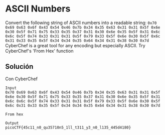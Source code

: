 # ASCII Numbers
Convert the following string of ASCII numbers into a readable string: `0x70 0x69 0x63 0x6f 0x43 0x54 0x46 0x7b 0x34 0x35 0x63 0x31 0x31 0x5f 0x6e 0x30 0x5f 0x71 0x75 0x33 0x35 0x37 0x31 0x30 0x6e 0x35 0x5f 0x31 0x6c 0x6c 0x5f 0x74 0x33 0x31 0x31 0x5f 0x79 0x33 0x5f 0x6e 0x30 0x5f 0x6c 0x31 0x33 0x35 0x5f 0x34 0x34 0x35 0x64 0x34 0x31 0x38 0x30 0x7d`
CyberChef is a great tool for any encoding but especially ASCII.
Try CyberChef's 'From Hex' function

## Solución
Con CyberChef
```
Input
0x70 0x69 0x63 0x6f 0x43 0x54 0x46 0x7b 0x34 0x35 0x63 0x31 0x31 0x5f 0x6e 0x30 0x5f 0x71 0x75 0x33 0x35 0x37 0x31 0x30 0x6e 0x35 0x5f 0x31 0x6c 0x6c 0x5f 0x74 0x33 0x31 0x31 0x5f 0x79 0x33 0x5f 0x6e 0x30 0x5f 0x6c 0x31 0x33 0x35 0x5f 0x34 0x34 0x35 0x64 0x34 0x31 0x38 0x30 0x7d 

From hex

Output
picoCTF{45c11_n0_qu35710n5_1ll_t311_y3_n0_l135_445d4180}
```